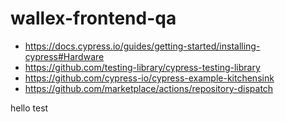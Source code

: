 ﻿# wallex-frontend-qa

- https://docs.cypress.io/guides/getting-started/installing-cypress#Hardware
- https://github.com/testing-library/cypress-testing-library
- https://github.com/cypress-io/cypress-example-kitchensink
- https://github.com/marketplace/actions/repository-dispatch


hello test